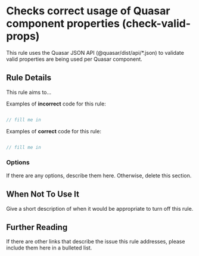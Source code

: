 # Checks correct usage of Quasar component properties (check-valid-props)

This rule uses the Quasar JSON API (@quasar/dist/api/*.json) to validate valid properties are being used per Quasar component.


## Rule Details

This rule aims to...

Examples of **incorrect** code for this rule:

```js

// fill me in

```

Examples of **correct** code for this rule:

```js

// fill me in

```

### Options

If there are any options, describe them here. Otherwise, delete this section.

## When Not To Use It

Give a short description of when it would be appropriate to turn off this rule.

## Further Reading

If there are other links that describe the issue this rule addresses, please include them here in a bulleted list.
